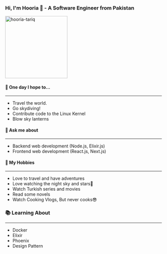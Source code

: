 ### Hi, I'm Hooria 🐝 - A Software Engineer from Pakistan

<img src="https://komarev.com/ghpvc/?username=syedahooriatariq&style=flat&color=blueviolet&abbreviated=true&base=834&label=Bee's+Profile+Views" width="200" alt="hooria-tariq">

#### 🚀 **One day I hope to...**
***
  - Travel the world.
  - Go skydiving!
  - Contribute code to the Linux Kernel
  - Blow sky lanterns

#### 💬 **Ask me about**
***
  - Backend web development (Node.js, Elixir.js)
  - Frontend web development (React.js, Next.js)

#### 📅 **My Hobbies**
***
  - Love to travel and have adventures
  - Love watching the night sky and stars🌠
  - Watch Turkish series and movies
  - Read some novels
  - Watch Cooking Vlogs, But never cooks😎

### 📚 **Learning About**
***
  - Docker
  - Elixir
  - Phoenix
  - Design Pattern


<!--
**syedahooriatariq/syedahooriatariq** is a ✨ _special_ ✨ repository because its `README.md` (this file) appears on your GitHub profile.

Here are some ideas to get you started:

- 🔭 I’m currently working on ...
- 🌱 I’m currently learning ...
- 👯 I’m looking to collaborate on ...
- 🤔 I’m looking for help with ...
- 💬 Ask me about ...
- 📫 How to reach me: ...
- 😄 Pronouns: ...
- ⚡ Fun fact: ...
-->
